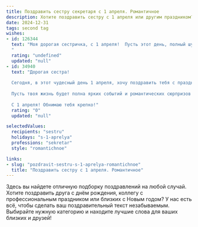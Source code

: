 ```yaml
---
title: Поздравить сестру секретаря с 1 апреля. Романтичное
description: Хотите поздравить сестру с 1 апреля или другим праздником? Наш ИИ создаст незабываемое поздравление, а вы обязательно выделитесь среди других.  
date: 2024-12-31
tags: second tag
wishes:
- id: 126344
  text: "Моя дорогая сестричка, с 1 апреля!  Пусть этот день, полный шуток и улыбок, станет лишь предвестником светлой и радостной весны в твоей жизни.  Ты – настоящая фея,  твоя секретарская работа – это лишь малая часть твоего безграничного очарования и доброты.  Пусть каждый день приносит тебе радость, вдохновение и любовь, а все твои желания исполняются так же легко и изящно, как ты сама управляешься со всеми своими делами.  Целую тебя крепко-крепко!
  "
  rating: "undefined"
  updated: "null"
- id: 34940
  text: "Дорогая сестра!
  
  Сегодня, в этот чудесный день 1 апреля, хочу поздравить тебя с праздником! Пусть каждый момент приносит радость и смех, а твоя работа секретаря наполняется только позитивом и вдохновением. Ты, как и прошлого года, остаёшься незаменимой, даря окружающим тепло своей души и профессионализм.
  
  Пусть твоя жизнь будет полна ярких событий и романтических сюрпризов! Желаю тебе, чтобы каждая шутка приносила улыбку, а каждая мечта стремительно воплощалась в реальность. Ты заслуживаешь только счастья и любви.
  
  С 1 апреля! Обнимаю тебя крепко!"
  rating: "0"
  updated: "null"

selectedValues:
  recipients: "sestru"
  holidays: "s-1-aprelya"
  professions: "sekretar"
  style: "romantichnoe"

links:
- slug: "pozdravit-sestru-s-1-aprelya-romantichnoe"
  title: "Поздравить сестру с 1 апреля. Романтичное"
---
```


Здесь вы найдете отличную подборку поздравлений на любой случай. 
Хотите поздравить друга с днём рождения, коллегу с профессиональным праздником или близких с Новым годом? У нас есть всё, чтобы сделать ваш поздравительный текст незабываемым. Выбирайте нужную категорию и находите лучшие слова для ваших близких и друзей!
